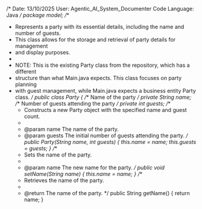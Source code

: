 /*
Date: 13/10/2025
User: Agentic_AI_System_Documenter
Code Language: Java
*/
package model;
/**
 * Represents a party with its essential details, including the name and number of guests.
 * This class allows for the storage and retrieval of party details for management
 * and display purposes.
 *
 * NOTE: This is the existing Party class from the repository, which has a different
 * structure than what Main.java expects. This class focuses on party planning
 * with guest management, while Main.java expects a business entity Party class.
 */
public class Party {
    /** Name of the party */
    private String name;
    /** Number of guests attending the party */
    private int guests;
    /**
     * Constructs a new Party object with the specified name and guest count.
     *
     * @param name   The name of the party.
     * @param guests The initial number of guests attending the party.
     */
    public Party(String name, int guests) {
        this.name = name;
        this.guests = guests;
    }
    /**
     * Sets the name of the party.
     *
     * @param name The new name for the party.
     */
    public void setName(String name) {
        this.name = name;
    }
    /**
     * Retrieves the name of the party.
     *
     * @return The name of the party.
     */
    public String getName() {
        return name;
    }
